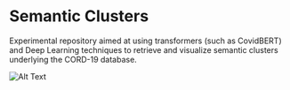 # Semantic Clusters
Experimental repository aimed at using transformers (such as CovidBERT) and Deep Learning techniques to retrieve and visualize semantic clusters underlying the CORD-19 database.

![Alt Text](https://github.com/asreview/semantic-clusters/blob/master/semantic_clusters.gif)
